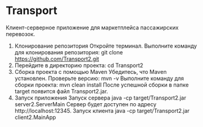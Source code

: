 # Transport
Клиент-серверное приложение для маркетплейса пассажирских перевозок. 
1. Клонирование репозитория
Откройте терминал. Выполните команду для клонирования репозитория:
git clone https://github.com/Transport2.git
2. Перейдите в директорию проекта:
cd Transport2
3. Сборка проекта с помощью Maven
Убедитесь, что Maven установлен. Проверьте версию:
mvn -v
Выполните команду для сборки проекта:
mvn clean install
После успешной сборки в папке target появится файл Transport2.jar.
4. Запуск приложения
Запуск сервера
java -cp target/Transport2.jar server2.ServerMain
Сервер будет доступен по адресу http://localhost:12345.
Запуск клиента
java -cp target/Transport2.jar client2.MainApp

